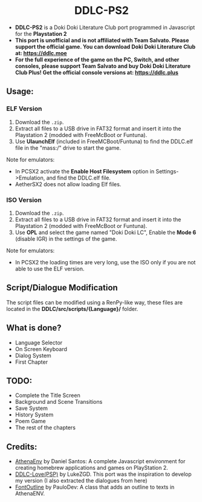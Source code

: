 <div align="center">
  <h1>DDLC-PS2</h1>
</div>

- **DDLC-PS2** is a Doki Doki Literature Club port programmed in Javascript for the **Playstation 2**
- **This port is unofficial and is not affiliated with Team Salvato. Please support the official game. You can download Doki Doki Literature Club at: https://ddlc.moe**
- **For the full experience of the game on the PC, Switch, and other consoles, please support Team Salvato and buy Doki Doki Literature Club Plus! Get the official console versions at: https://ddlc.plus**

## Usage:

### ELF Version ###
1. Download the `.zip`.
2. Extract all files to a USB drive in FAT32 format and insert it into the Playstation 2 (modded with FreeMcBoot or Funtuna).
3. Use **UlaunchElf** (included in FreeMCBoot/Funtuna) to find the DDLC.elf file in the "mass:/" drive to start the game.

Note for emulators: 
* In PCSX2 activate the **Enable Host Filesystem** option in Settings->Emulation, and find the DDLC.elf file.
* AetherSX2 does not allow loading Elf files.

### ISO Version ###
1. Download the `.zip`.
2. Extract all files to a USB drive in FAT32 format and insert it into the Playstation 2 (modded with FreeMcBoot or Funtuna).
3. Use **OPL** and select the game named "Doki Doki LC", Enable the **Mode 6** (disable IGR) in the settings of the game.

Note for emulators: 
* In PCSX2 the loading times are very long, use the ISO only if you are not able to use the ELF version.

## Script/Dialogue Modification

The script files can be modified using a RenPy-like way, these files are located in the **DDLC/src/scripts/{Language}/** folder.


## What is done?

- Language Selector
- On Screen Keyboard
- Dialog System
- First Chapter

## TODO:

- Complete the Title Screen
- Background and Scene Transitions
- Save System
- History System
- Poem Game
- The rest of the chapters

## Credits:

- [AthenaEnv](https://github.com/DanielSant0s/AthenaEnv) by Daniel Santos: A complete Javascript environment for creating homebrew applications and games on PlayStation 2.
- [DDLC-Love(PSP)](https://github.com/LukeZGD/DDLC-LOVE/) by LukeZGD. This port was the inspiration to develop my version (I also extracted the dialogues from here)
- [FontOutline](https://github.com/PauloDevv/Outline-in-Text-for-AthenaENV-PS2) by PauloDev: A class that adds an outline to texts in AthenaENV.
